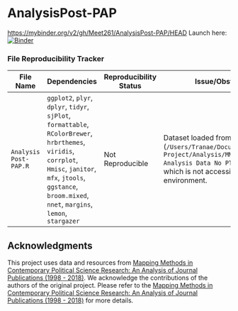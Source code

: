 # AnalysisPost-PAP
https://mybinder.org/v2/gh/Meet261/AnalysisPost-PAP/HEAD
Launch here: [![Binder](https://mybinder.org/badge_logo.svg)](https://mybinder.org/v2/gh/Meet261/AnalysisPost-PAP/HEAD)

### File Reproducibility Tracker

| **File Name**                           | **Dependencies**                                                                                                                | **Reproducibility Status** | **Issue/Obstacle**                                                                                                             |
|-----------------------------------------|----------------------------------------------------------------------------------------------------------------------------------|----------------------------|--------------------------------------------------------------------------------------------------------------------------------|
| `Analysis Post-PAP.R`                   | `ggplot2`, `plyr`, `dplyr`, `tidyr`, `sjPlot`, `formattable`, `RColorBrewer`, `hrbrthemes`, `viridis`, `corrplot`, `Hmisc`, `janitor`, `mfx`, `jtools`, `ggstance`, `broom.mixed`, `nnet`, `margins`, `lemon`, `stargazer` | Not Reproducible            | Dataset loaded from a local path (`/Users/Tranae/Documents/Methods Project/Analysis/MMCPSR Analysis Data No PT.RData`), which is not accessible in a Binder environment.|

## Acknowledgments

This project uses data and resources from [Mapping Methods in Contemporary Political Science Research: An Analysis of Journal Publications (1998 - 2018)](https://osf.io/uhma8/). We acknowledge the contributions of the authors of the original project. Please refer to the [Mapping Methods in Contemporary Political Science Research: An Analysis of Journal Publications (1998 - 2018)](https://osf.io/uhma8/) for more details.
